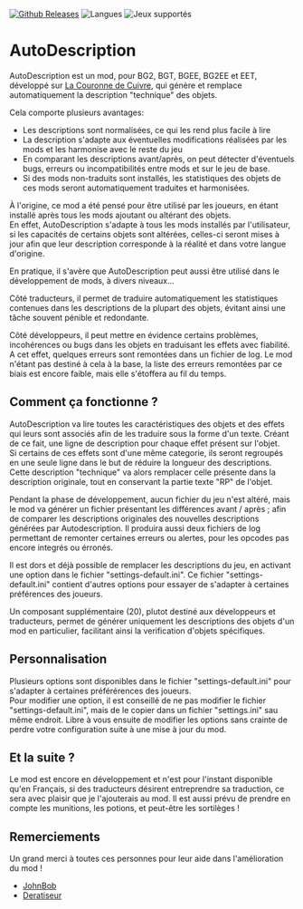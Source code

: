[![Github Releases](https://img.shields.io/github/v/release/Selphira/AutoDescription?include_prereleases&color=blue)](https://github.com/Selphira/AutoDescription/releases/latest)
![Langues](https://img.shields.io/static/v1?label=Langues&message=Français&color=limegreen)
![Jeux supportés](https://img.shields.io/static/v1?label=Jeux%20supportés&message=BG2%20%7C%20BGT%20%7C%20BGEE%20%7C%20BG2EE%20%7C%20EET&color=dodgerblue)

# AutoDescription

AutoDescription est un mod, pour BG2, BGT, BGEE, BG2EE et EET, développé sur <a href="https://www.baldursgateworld.fr/lacouronne/la-correct-zone/33168-uniformisation-des-descriptions.html">La Couronne de Cuivre</a>, qui génère et remplace automatiquement la description "technique" des objets.  

Cela comporte plusieurs avantages:
- Les descriptions sont normalisées, ce qui les rend plus facile à lire
- La description s'adapte aux éventuelles modifications réalisées par les mods et les harmonise avec le reste du jeu
- En comparant les descriptions avant/après, on peut détecter d'éventuels bugs, erreurs ou incompatibilités entre mods 
  et sur le jeu de base.
- Si des mods non-traduits sont installés, les statistiques des objets de ces mods seront automatiquement traduites et 
  harmonisées.

À l'origine, ce mod a été pensé pour être utilisé par les joueurs, en étant installé après tous les mods ajoutant ou 
altérant des objets.  
En effet, AutoDescription s'adapte à tous les mods installés par l'utilisateur, si les capacités de certains objets sont
altérées, celles-ci seront mises à jour afin que leur description corresponde à la réalité et dans votre langue 
d'origine.

En pratique, il s'avère que AutoDescription peut aussi être utilisé dans le développement de mods, à divers niveaux...

Côté traducteurs, il permet de traduire automatiquement les statistiques contenues dans les descriptions de la plupart 
des objets, évitant ainsi une tâche souvent pénible et redondante.

Côté développeurs, il peut mettre en évidence certains problèmes, incohérences ou bugs dans les objets en traduisant les 
effets avec fiabilité.
A cet effet, quelques erreurs sont remontées dans un fichier de log.
Le mod n'étant pas destiné à cela à la base, la liste des erreurs remontées par ce biais est encore faible, mais elle 
s'étoffera au fil du temps.

## Comment ça fonctionne ?

AutoDescription va lire toutes les caractéristiques des objets et des effets qui leurs sont associés afin de
les traduire sous la forme d'un texte. Créant de ce fait, une ligne de description pour chaque effet présent sur l'objet.  
Si certains de ces effets sont d'une même categorie, ils seront regroupés en une seule ligne dans le but de réduire la 
longueur des descriptions.  
Cette description "technique" va alors remplacer celle présente dans la description originale, tout en conservant la 
partie texte "RP" de l'objet.

Pendant la phase de développement, aucun fichier du jeu n'est altéré, mais le mod va générer un fichier présentant les 
différences avant / après ; afin de comparer les descriptions originales des nouvelles descriptions générées par 
Autodescription.
Il produira aussi deux fichiers de log permettant de remonter certaines erreurs ou alertes, pour les opcodes pas encore 
integrés ou érronés.
	
Il est dors et déjà possible de remplacer les descriptions du jeu, en activant une option dans le fichier 
"settings-default.ini".
Ce fichier "settings-default.ini" contient d'autres options pour essayer de s'adapter à certaines préférences des joueurs.

Un composant supplémentaire (20), plutot destiné aux développeurs et traducteurs, permet de générer uniquement les 
descriptions des objets d'un mod en particulier, facilitant ainsi la verification d'objets spécifiques.

## Personnalisation

Plusieurs options sont disponibles dans le fichier "settings-default.ini" pour s'adapter à certaines préférérences des joueurs.    
Pour modifier une option, il est conseillé de ne pas modifier le fichier "settings-default.ini", mais de le copier dans un fichier "settings.ini" sau même endroit.
Libre à vous ensuite de modifier les options sans crainte de perdre votre configuration suite à une mise à jour du mod.

## Et la suite ?

Le mod est encore en développement et n'est pour l'instant disponible qu'en Français, si des traducteurs désirent 
entreprendre sa traduction, ce sera avec plaisir que je l'ajouterais au mod.
Il est aussi prévu de prendre en compte les munitions, les potions, et peut-être les sortilèges !

## Remerciements

Un grand merci à toutes ces personnes pour leur aide dans l'amélioration du mod !

- [JohnBob](https://www.baldursgateworld.fr/lacouronne/members/johnbob.html)
- [Deratiseur](https://www.baldursgateworld.fr/lacouronne/members/deratiseur.html)
